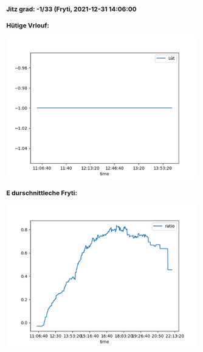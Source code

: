 ### Jitz grad: -1/33 (Fryti, 2021-12-31 14:06:00

### Hütige Vrlouf:
![Graph](Today.png)

### E durschnittleche Fryti:
![Graph](Fryti.png)
